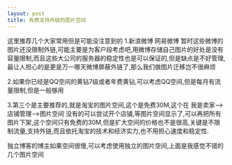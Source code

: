 ```yaml
---
layout: post
title: 免费支持外链的图片空间
---
```


这里推荐几个大家常用但是可能没注意到的
1.新浪微博 网易微博  暂时这些微博的图片还没限制外链,可能主要是为客户段考虑吧,用微博存储自己图片的好处是没有容量限制,而且这些大公司的服务器的稳定性也是可以保证的,但是缺点是不好管理,最让人担心的是更是万一哪天微博屏蔽外链了,那么我们做图片迁移岂不很麻烦

2.如果你已经是QQ空间的黄钻7级或者年费黄钻,可以考虑QQ空间,但是每月有流量限制,但是一般够用

3.第三个是主要推荐的,就是淘宝的图片空间,这个是免费30M,这个在 我是卖家-->店铺管理-->图片空间  没有的可以尝试开个店铺,等图片空间显示了,可以再把所有图片下架,这个空间只有免费的30M,但是扩大空间的价格也不是很高,关键是不限制流量,支持外链,而且依托淘宝的技术和经济实力,也不用担心速度和稳定性.

独立博客的博主如果空间很慢,可以考虑使用独立的图片空间,上面是我感觉不错的几个图片空间